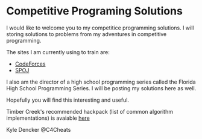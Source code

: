 # Competitive Programing Solutions

I would like to welcome you to my competitice programming solutions.   I will storing solutions to problems from my adventures in competitive programming.  

The sites I am currently using to train are:

* [CodeForces](http://codeforces.com)
* [SPOJ](http://spoj.com)

I also am the director of a high school programming series called the Florida High School Programming Series.   I will be posting my solutions here as well.

Hopefully you will find this interesting and useful.

Timber Creek's recommended hackpack (list of common algorithm implementations) is avaiable [here](https://github.com/brettfazio/Hackpack)

Kyle Dencker
@C4Cheats

